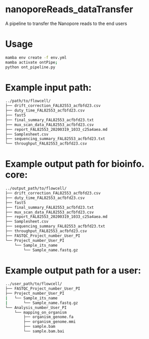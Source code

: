# nanoporeReads_dataTransfer
A pipeline to transfer the Nanopore reads to the end users

# Usage
```bash
mamba env create -f env.yml
mamba activate ontPipe;
python ont_pipeline.py
```
# Example input path:
```bash
../path/to/flowcell/
├── drift_correction_FAL82553_acfbfd23.csv
├── duty_time_FAL82553_acfbfd23.csv
├── fast5
├── final_summary_FAL82553_acfbfd23.txt
├── mux_scan_data_FAL82553_acfbfd23.csv
├── report_FAL82553_20200319_1033_c25a4aea.md
├── Samplesheet.csv
├── sequencing_summary_FAL82553_acfbfd23.txt
└── throughput_FAL82553_acfbfd23.csv
```
# Example output path for bioinfo. core:
```bash
../output_path/to/flowcell/
├── drift_correction_FAL82553_acfbfd23.csv
├── duty_time_FAL82553_acfbfd23.csv
├── fast5
├── final_summary_FAL82553_acfbfd23.txt
├── mux_scan_data_FAL82553_acfbfd23.csv
├── report_FAL82553_20200319_1033_c25a4aea.md
├── Samplesheet.csv
├── sequencing_summary_FAL82553_acfbfd23.txt
├── throughput_FAL82553_acfbfd23.csv
├── FASTQC_Project_number_User_PI
└── Project_number_User_PI
    └── Sample_its_name
        └── Sample_name.fastq.gz
```
# Example output path for a user:
```bash
../user_path/to/flowcell/
├── FASTQC_Project_number_User_PI
├── Project_number_User_PI
|   └── Sample_its_name
|       └── Sample_name.fastq.gz
└── Analysis_number_User_PI
    └── mapping_on_organism
        ├── organism_genome.fa
        ├── organism_genome.mmi
        ├── sample.bam
        └── sample.bam.bai
```
